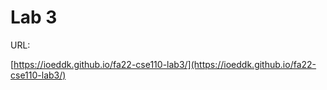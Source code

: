 # Lab 3
URL:

[https://ioeddk.github.io/fa22-cse110-lab3/](https://ioeddk.github.io/fa22-cse110-lab3/)
